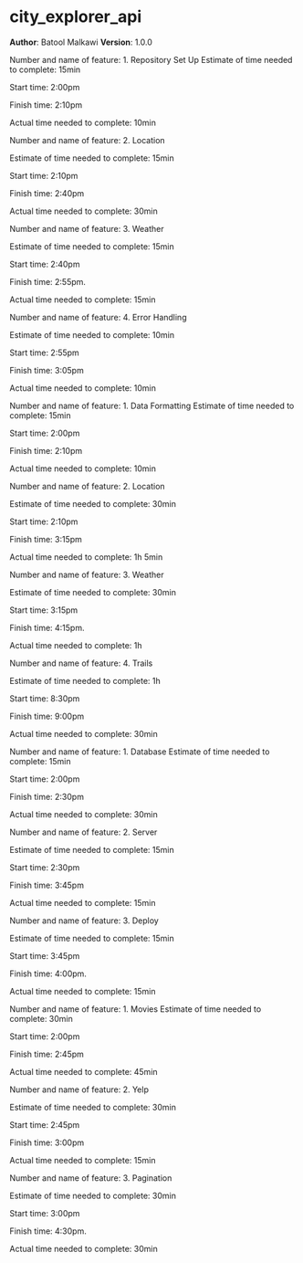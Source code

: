 # city_explorer_api

**Author**: Batool Malkawi
**Version**: 1.0.0 

<!-- Lab 06 ----------------------------------->
Number and name of feature: 1. Repository Set Up
Estimate of time needed to complete: 15min

Start time: 2:00pm

Finish time: 2:10pm

Actual time needed to complete: 10min
<!-- -->

<!-- -->
Number and name of feature: 2. Location

Estimate of time needed to complete: 15min

Start time: 2:10pm

Finish time: 2:40pm

Actual time needed to complete: 30min
<!-- -->

<!-- -->
Number and name of feature: 3. Weather

Estimate of time needed to complete: 15min

Start time: 2:40pm

Finish time: 2:55pm.

Actual time needed to complete: 15min
<!-- -->

<!-- -->
Number and name of feature: 4. Error Handling

Estimate of time needed to complete: 10min

Start time: 2:55pm

Finish time: 3:05pm

Actual time needed to complete: 10min
<!-- -->
<!-- Lab 07 ----------------------------------->
Number and name of feature: 1. Data Formatting
Estimate of time needed to complete: 15min

Start time: 2:00pm

Finish time: 2:10pm

Actual time needed to complete: 10min
<!-- -->

<!-- -->
Number and name of feature: 2. Location

Estimate of time needed to complete: 30min

Start time: 2:10pm

Finish time: 3:15pm

Actual time needed to complete: 1h 5min
<!-- -->

<!-- -->
Number and name of feature: 3. Weather

Estimate of time needed to complete: 30min

Start time: 3:15pm

Finish time: 4:15pm.

Actual time needed to complete: 1h
<!-- -->

<!-- -->
Number and name of feature: 4. Trails

Estimate of time needed to complete: 1h

Start time: 8:30pm

Finish time: 9:00pm

Actual time needed to complete: 30min
<!-- -->
<!-- -->
<!-- Lab 08 ----------------------------------->
Number and name of feature: 1. Database
Estimate of time needed to complete: 15min

Start time: 2:00pm

Finish time: 2:30pm

Actual time needed to complete: 30min
<!-- -->

<!-- -->
Number and name of feature: 2. Server

Estimate of time needed to complete: 15min

Start time: 2:30pm

Finish time: 3:45pm

Actual time needed to complete: 15min
<!-- -->

<!-- -->
Number and name of feature: 3. Deploy

Estimate of time needed to complete: 15min

Start time: 3:45pm

Finish time: 4:00pm.

Actual time needed to complete: 15min
<!-- -->
<!-- -->
<!-- Lab 09 ----------------------------------->
Number and name of feature: 1. Movies
Estimate of time needed to complete: 30min

Start time: 2:00pm

Finish time: 2:45pm

Actual time needed to complete: 45min
<!-- -->

<!-- -->
Number and name of feature: 2. Yelp

Estimate of time needed to complete: 30min

Start time: 2:45pm

Finish time: 3:00pm

Actual time needed to complete: 15min
<!-- -->

<!-- -->
Number and name of feature: 3. Pagination

Estimate of time needed to complete: 30min

Start time: 3:00pm

Finish time: 4:30pm.

Actual time needed to complete: 30min
<!-- -->

